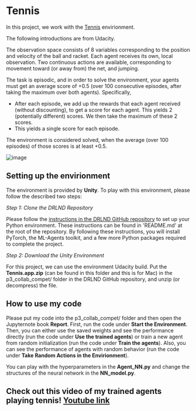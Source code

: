 # Tennis

In this project, we work with the [Tennis](https://github.com/Unity-Technologies/ml-agents/blob/master/docs/Learning-Environment-Examples.md#tennis) envirionment.

The following introductions are from Udacity. 

The observation space consists of 8 variables corresponding to the position and velocity of the ball and racket. Each agent receives its own, local observation. Two continuous actions are available, corresponding to movement toward (or away from) the net, and jumping.

The task is episodic, and in order to solve the environment, your agents must get an average score of +0.5 (over 100 consecutive episodes, after taking the maximum over both agents). Specifically,

* After each episode, we add up the rewards that each agent received (without discounting), to get a score for each agent. This yields 2 (potentially different) scores. We then take the maximum of these 2 scores.
* This yields a single score for each episode.

The environment is considered solved, when the average (over 100 episodes) of those scores is at least +0.5.

![image](https://user-images.githubusercontent.com/33606479/50485572-77812f00-09bb-11e9-8409-951041f71d02.png)

## Setting up the envirionment
The environment is provided by **Unity**. To play with this environment, please follow the described two steps:

*Step 1: Clone the DRLND Repository*

Please follow the [instructions in the DRLND GitHub repository](https://github.com/udacity/deep-reinforcement-learning#dependencies) to set up your Python environment. These instructions can be found in 'README.md' at the root of the repository. By following these instructions, you will install PyTorch, the ML-Agents toolkit, and a few more Python packages required to complete the project.

*Step 2: Download the Unity Environment*

For this project, we can use the environment Udacity build. Put the **Tennis.app.zip** (can be found in this folder and this is for Mac) in the p3_collab_compet/ folder in the DRLND GitHub repository, and unzip (or decompress) the file.

## How to use my code
Please put my code into the p3_collab_compet/ folder and then open the Jupyternote book **Report**. First, run the code under **Start the Environment**. Then, you can either use the saved weights and see the performance directly (run the code under **Use the trained agents**) or train a new agent from random initialization (run the code under **Train the agents**). Also, you can see the performance of agents with random behavior (run the code under **Take Random Actions in the Envirionment**).

You can play with the hyperparameters in the **Agent_NN.py** and change the structures of the neural network in the **NN_model.py**.

## Check out this video of my trained agents playing tennis! [Youtube link](https://www.youtube.com/watch?v=2zKOLK5tIQo)

